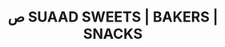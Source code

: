 ---
title: "ص SUAAD SWEETS | BAKERS | SNACKS"
url: /karachi/s-suaad-sweets-bakers-snacks/
shop: bakery
---